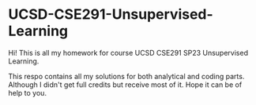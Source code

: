 # UCSD-CSE291-Unsupervised-Learning

Hi! This is all my homework for course UCSD CSE291 SP23 Unsupervised Learning.

This respo contains all my solutions for both analytical and coding parts. Although I didn't get full credits but receive most of it. Hope it can be of help to you.
